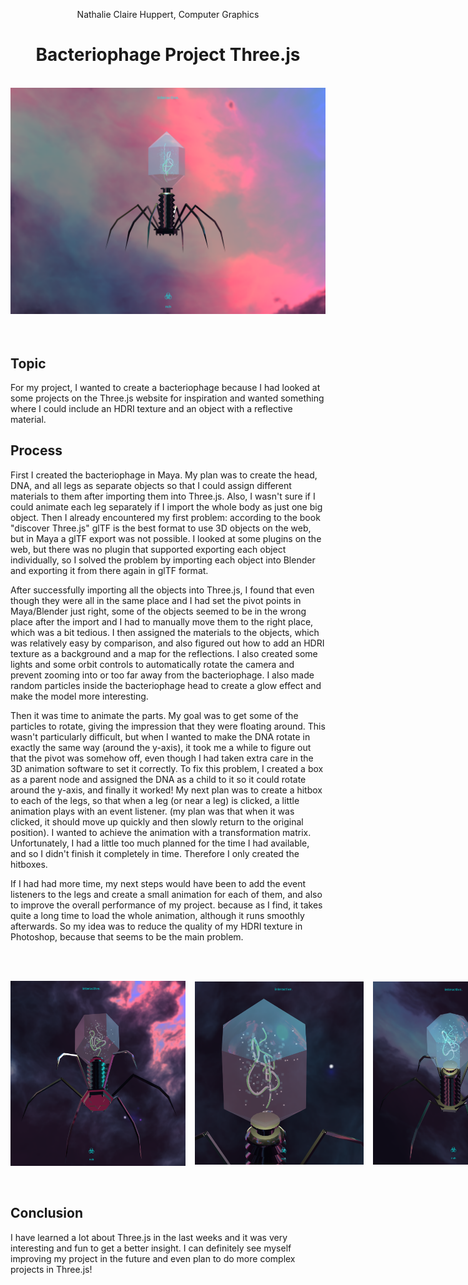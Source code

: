 <div align="center">
  <p>Nathalie Claire Huppert,  Computer Graphics</p>
</div>

<div align="center">
  <h1>Bacteriophage Project Three.js</h1>
</div>

<br>
<div align="center">
  <img src="assets/images/screenshots/bacteriophage_shot1.PNG" alt="Screenshot of Bacteriophage" width="800">
</div>
<br><br>

## Topic
For my project, I wanted to create a bacteriophage because I had looked at some projects on the Three.js website for inspiration and wanted something where I could include an HDRI texture and an object with a reflective material.

## Process
First I created the bacteriophage in Maya. My plan was to create the head, DNA, and all legs as separate objects so that I could assign different materials to them after importing them into Three.js. Also, I wasn't sure if I could animate each leg separately if I import the whole body as just one big object.
Then I already encountered my first problem: according to the book "discover Three.js" glTF is the best format to use 3D objects on the web, but in Maya a glTF export was not possible. I looked at some plugins on the web, but there was no plugin that supported exporting each object individually, so I solved the problem by importing each object into Blender and exporting it from there again in glTF format.

After successfully importing all the objects into Three.js, I found that even though they were all in the same place and I had set the pivot points in Maya/Blender just right, some of the objects seemed to be in the wrong place after the import and I had to manually move them to the right place, which was a bit tedious. 
I then assigned the materials to the objects, which was relatively easy by comparison, and also figured out how to add an HDRI texture as a background and a map for the reflections. 
I also created some lights and some orbit controls to automatically rotate the camera and prevent zooming into or too far away from the bacteriophage.
I also made random particles inside the bacteriophage head to create a glow effect and make the model more interesting.

Then it was time to animate the parts. My goal was to get some of the particles to rotate, giving the impression that they were floating around. This wasn't particularly difficult, but when I wanted to make the DNA rotate in exactly the same way (around the y-axis), it took me a while to figure out that the pivot was somehow off, even though I had taken extra care in the 3D animation software to set it correctly. To fix this problem, I created a box as a parent node and assigned the DNA as a child to it so it could rotate around the y-axis, and finally it worked!
My next plan was to create a hitbox to each of the legs, so that when a leg (or near a leg) is clicked, a little animation plays with an event listener. (my plan was that when it was clicked, it should move up quickly and then slowly return to the original position). I wanted to achieve the animation with a transformation matrix.
Unfortunately, I had a little too much planned for the time I had available, and so I didn't finish it completely in time. Therefore I only created the hitboxes.

If I had had more time, my next steps would have been to add the event listeners to the legs and create a small animation for each of them, and also to improve the overall performance of my project. because as I find, it takes quite a long time to load the whole animation, although it runs smoothly afterwards. So my idea was to reduce the quality of my HDRI texture in Photoshop, because that seems to be the main problem.

<br><br>
<div align="center" style="display: flex; align-items: center; gap: 15px;">
  <img src="assets/images/screenshots/bacteriophage_shot3.PNG" alt="Screenshot 1" width="280">
  <img src="assets/images/screenshots/bacteriophage_shot5.PNG" alt="Screenshot 2" width="270">
  <img src="assets/images/screenshots/bacteriophage_shot2.PNG" alt="Screenshot 3" width="250">
</div>
<br><br>

## Conclusion
I have learned a lot about Three.js in the last weeks and it was very interesting and fun to get a better insight. I can definitely see myself improving my project in the future and even plan to do more complex projects in Three.js!
